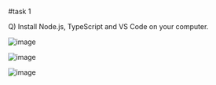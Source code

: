 #task 1

Q) Install Node.js, TypeScript and VS Code on your computer.

![image](https://github.com/bilalsaeed10b/AI-Practice/assets/143334946/57eeb691-579e-401a-b7ab-34a81ac25a4b)

![image](https://github.com/bilalsaeed10b/AI-Practice/assets/143334946/9c5476ea-4a62-4923-b527-620b4dc12de3)

![image](https://github.com/bilalsaeed10b/AI-Practice/assets/143334946/dea3e395-aa15-4582-996a-2c915d08c6a9)

